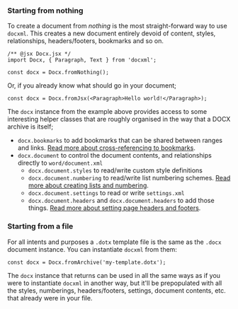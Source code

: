 ### Starting from nothing

To create a document from _nothing_ is the most straight-forward way to use `docxml`. This creates
a new document entirely devoid of content, styles, relationships, headers/footers, bookmarks and so
on.

```tsx
/** @jsx Docx.jsx */
import Docx, { Paragraph, Text } from 'docxml';

const docx = Docx.fromNothing();
```

Or, if you already know what should go in your document;

```tsx
const docx = Docx.fromJsx(<Paragraph>Hello world!</Paragraph>);
```

The `docx` instance from the example above provides access to some interesting helper classes that
are roughly organised in the way that a DOCX archive is itself;

- `docx.bookmarks` to add bookmarks that can be shared between ranges and links. [Read more about cross-referencing to bookmarks](../examples/bookmarks.md).
- `docx.document` to control the document contents, and relationships directly to `word/document.xml`
  - `docx.document.styles` to read/write custom style definitions
  - `docx.document.numbering` to read/write list numbering schemes. [Read more about creating lists and numbering](../examples/lists.md).
  - `docx.document.settings` to read or write `settings.xml`
  - `docx.document.headers` and `docx.document.headers` to add those things. [Read more about setting page headers and footers](../examples/headers-and-footers.md).

### Starting from a file

For all intents and purposes a `.dotx` template file is the same as the `.docx` document instance. You can instantiate
`docxml` from them:

```tsx
const docx = Docx.fromArchive('my-template.dotx');
```

The `docx` instance that returns can be used in all the same ways as if you were to instantiate `docxml` in another way,
but it'll be prepopulated with all the styles, numberings, headers/footers, settings, document contents, etc. that already
were in your file.
